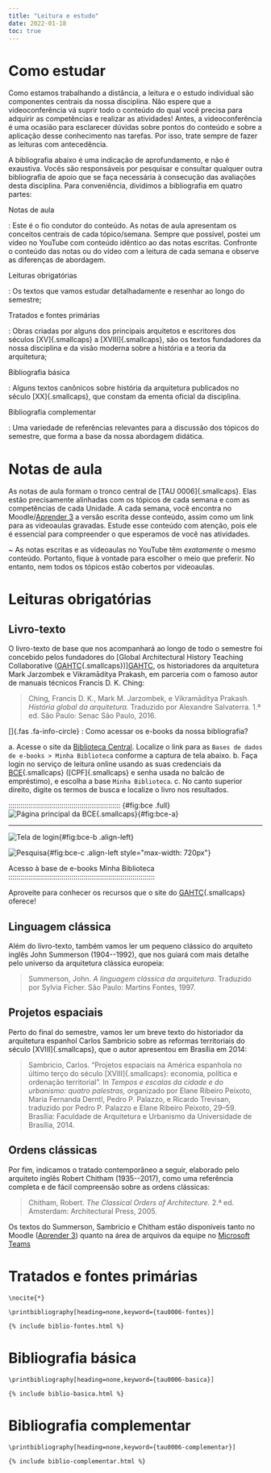```yaml
---
title: "Leitura e estudo"
date: 2022-01-18
toc: true
---
```


# Como estudar #

Como estamos trabalhando a distância, a leitura e o estudo individual
são componentes centrais da nossa disciplina. Não espere que a
videoconferência vá suprir todo o conteúdo do qual você precisa para
adquirir as competências e realizar as atividades! Antes, a
videoconferência é uma ocasião para esclarecer dúvidas sobre pontos do
conteúdo e sobre a aplicação desse conhecimento nas tarefas. Por isso,
trate sempre de fazer as leituras com antecedência.

A bibliografia abaixo é uma indicação de aprofundamento, e não é
exaustiva. Vocês são responsáveis por pesquisar e consultar qualquer
outra bibliografia de apoio que se faça necessária à consecução das
avaliações desta disciplina. Para conveniência, dividimos a bibliografia
em quatro partes:

Notas de aula

: Este é o fio condutor do conteúdo. As notas de aula apresentam os
  conceitos centrais de cada tópico/semana. Sempre que possível,
  postei um vídeo no YouTube com conteúdo idêntico ao das notas
  escritas. Confronte o conteúdo das notas ou do vídeo com a leitura de
  cada semana e observe as diferenças de abordagem.

Leituras obrigatórias

: Os textos que vamos estudar detalhadamente e
  resenhar ao longo do semestre;

Tratados e fontes primárias

: Obras criadas por
  alguns dos principais arquitetos e escritores dos séculos [XV]{.smallcaps} a [XVIII]{.smallcaps},
  são os textos fundadores da nossa disciplina e da visão moderna sobre
  a história e a teoria da arquitetura;

Bibliografia básica

: Alguns textos canônicos
  sobre história da arquitetura publicados no século [XX]{.smallcaps}, que constam da
  ementa oficial da disciplina.

Bibliografia complementar

: Uma variedade
  de referências relevantes para a discussão dos tópicos do semestre, que
  forma a base da nossa abordagem didática.

# Notas de aula #

As notas de aula formam o tronco central de [TAU 0006]{.smallcaps}. Elas
estão precisamente alinhadas com os tópicos de cada semana e com as
competências de cada Unidade. A cada semana, você encontra no
Moodle/[Aprender 3][] a versão escrita desse conteúdo, assim como um
link para as videoaulas gravadas. Estude esse conteúdo com atenção, pois
ele é essencial para compreender o que esperamos de você nas atividades.

<i class="fas fa-check-circle"></i>
~ As notas escritas e as videoaulas no YouTube têm *exatamente* o mesmo conteúdo.
  Portanto, fique à vontade para escolher o meio que preferir.
  No entanto, nem todos os tópicos estão cobertos por videoaulas.

# Leituras obrigatórias #

## Livro-texto ##

O livro-texto de base que nos acompanhará ao longo de todo o semestre
foi concebido pelos fundadores do [Global Architectural History Teaching
Collaborative ([GAHTC]{.smallcaps})][GAHTC], os historiadores da
arquitetura Mark Jarzombek e Vikramāditya Prakash, em parceria com o
famoso autor de manuais técnicos Francis D. K. Ching:

> Ching, Francis D. K., Mark M. Jarzombek, e Vikramāditya Prakash.
> *História global da arquitetura.* Traduzido por Alexandre Salvaterra.
> 1.ª ed. São Paulo: Senac São Paulo, 2016.

[]{.fas .fa-info-circle}
: Como acessar os e-books da nossa bibliografia?

<!-- -->

a. Acesse o site da [Biblioteca Central](https://bce.unb.br). Localize o
   link para as `Bases de dados de e-books > Minha Biblioteca` conforme a
   captura de tela abaixo.
b. Faça login no serviço de leitura online
   usando as suas credenciais da [BCE]{.smallcaps} ([CPF]{.smallcaps} e
   senha usada no balcão de empréstimo), e escolha a base `Minha Biblioteca`.
c. No canto superior direito, digite os termos de busca e localize o
   livro nos resultados.

::::::::::::::::::::::::::::::::::::::::::::::::::::::: {#fig:bce .full}
![Página principal da [BCE]{.smallcaps}](https://hcommons.org/app/uploads/sites/1002372/2022/01/bce-a.jpg){#fig:bce-a}

* * * *

![Tela de login](https://hcommons.org/app/uploads/sites/1002372/2022/01/bce-b.jpg){#fig:bce-b .align-left}

![Pesquisa](https://hcommons.org/app/uploads/sites/1002372/2022/01/bce-c.jpg){#fig:bce-c .align-left style="max-width: 720px"}

Acesso à base de e-books Minha Biblioteca
::::::::::::::::::::::::::::::::::::::::::::::::::::::::::::::::::::::::

Aproveite para conhecer os recursos que o site do [GAHTC]{.smallcaps} oferece!

## Linguagem clássica ##

Além do livro-texto, também vamos ler um pequeno clássico do arquiteto
inglês John Summerson (1904--1992), que nos guiará com mais detalhe pelo
universo da arquitetura clássica europeia:

> Summerson, John. *A linguagem clássica da arquitetura.* Traduzido por
> Sylvia Ficher. São Paulo: Martins Fontes, 1997.

## Projetos espaciais ##

Perto do final do semestre, vamos ler um breve texto do historiador da
arquitetura espanhol Carlos Sambricio sobre as reformas territoriais do
século [XVIII]{.smallcaps}, que o autor apresentou em Brasília em 2014:

> Sambricio, Carlos. “Projetos espaciais na América espanhola no último
> terço do século [XVIII]{.smallcaps}: economia, política e ordenação territorial”. In
> *Tempos e escalas da cidade e do urbanismo: quatro palestras,*
> organizado por Elane Ribeiro Peixoto, Maria Fernanda Derntl, Pedro P.
> Palazzo, e Ricardo Trevisan, traduzido por Pedro P. Palazzo e Elane
> Ribeiro Peixoto, 29–59. Brasília: Faculdade de Arquitetura e Urbanismo
> da Universidade de Brasília, 2014.

## Ordens clássicas ##

Por fim, indicamos o tratado contemporâneo a seguir, elaborado pelo
arquiteto inglês Robert Chitham (1935--2017), como uma referência
completa e de fácil compreensão sobre as ordens clássicas:

> Chitham, Robert. *The Classical Orders of Architecture.* 2.ª ed.
> Amsterdam: Architectural Press, 2005.

Os textos do Summerson, Sambricio e Chitham estão disponíveis tanto no
Moodle ([Aprender 3][]) quanto na área de arquivos da equipe no
[Microsoft Teams][]

# Tratados e fontes primárias #

```{=latex}
\nocite{*}

\printbibliography[heading=none,keyword={tau0006-fontes}]
```

```{=html}
{% include biblio-fontes.html %}
```

# Bibliografia básica #

```{=latex}
\printbibliography[heading=none,keyword={tau0006-basica}]
```

```{=html}
{% include biblio-basica.html %}
```

# Bibliografia complementar #

```{=latex}
\printbibliography[heading=none,keyword={tau0006-complementar}]
```

```{=html}
{% include biblio-complementar.html %}
```

[Aprender 3]: https://aprender3.unb.br/course/view.php?id=10834

[Biblioteca Central]: https://bce.unb.br

[BCE]: https://bce.unb.br

[Microsoft Teams]: https://teams.microsoft.com/l/team/19%3a8vANU-TwB_jeb360gmjfPrOJaPT9z6JS07MpgANd_Xo1%40thread.tacv2/conversations?groupId=ba4976f9-b2d6-4010-9eb8-f4e592b2a29b&tenantId=ec359ba1-630b-4d2b-b833-c8e6d48f8059

[GAHTC]: https://gahtc.org/

